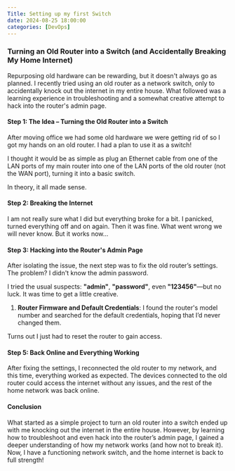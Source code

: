 ```yaml
---
Title: Setting up my first Switch
date: 2024-08-25 18:00:00
categories: [DevOps]
---
```

### Turning an Old Router into a Switch (and Accidentally Breaking My Home Internet)

Repurposing old hardware can be rewarding, but it doesn't always go as planned. I recently tried using an old router as a network switch, only to accidentally knock out the internet in my entire house. What followed was a learning experience in troubleshooting and a somewhat creative attempt to hack into the router's admin page.

#### Step 1: The Idea – Turning the Old Router into a Switch

After moving office we had some old hardware we were getting rid of so I got my hands on an old router. I had a plan to use it as a switch!

I thought it would be as simple as plug an Ethernet cable from one of the LAN ports of my main router into one of the LAN ports of the old router (not the WAN port), turning it into a basic switch.

In theory, it all made sense.

#### Step 2: Breaking the Internet

I am not really sure what I did but everything broke for a bit. I panicked, turned everything off and on again. Then it was fine. What went wrong we will never know. But it works now...

#### Step 3: Hacking into the Router's Admin Page

After isolating the issue, the next step was to fix the old router’s settings. The problem? I didn't know the admin password.

I tried the usual suspects: **"admin"**, **"password"**, even **"123456"**—but no luck. It was time to get a little creative.

1. **Router Firmware and Default Credentials**: I found the router's model number and searched for the default credentials, hoping that I’d never changed them.

Turns out I just had to reset the router to gain access.

#### Step 5: Back Online and Everything Working

After fixing the settings, I reconnected the old router to my network, and this time, everything worked as expected. The devices connected to the old router could access the internet without any issues, and the rest of the home network was back online.

#### Conclusion

What started as a simple project to turn an old router into a switch ended up with me knocking out the internet in the entire house. However, by learning how to troubleshoot and even hack into the router’s admin page, I gained a deeper understanding of how my network works (and how not to break it). Now, I have a functioning network switch, and the home internet is back to full strength!